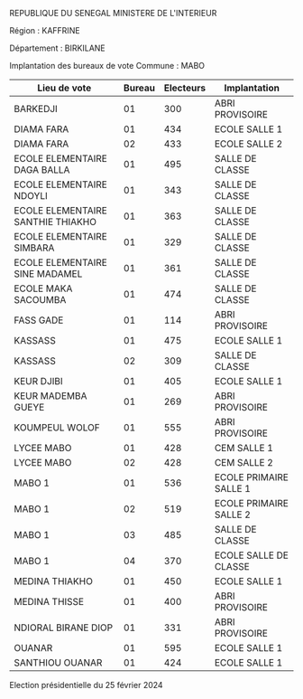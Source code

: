 REPUBLIQUE DU SENEGAL MINISTERE DE L'INTERIEUR

Région : KAFFRINE

Département : BIRKILANE

Implantation des bureaux de vote Commune : MABO

| Lieu de vote | Bureau | Electeurs | Implantation |
| - | - | - | - |
| BARKEDJI | 01 | 300 | ABRI PROVISOIRE |
| DIAMA FARA | 01 | 434 | ECOLE SALLE 1 |
| DIAMA FARA | 02 | 433 | ECOLE SALLE 2 |
| ECOLE ELEMENTAIRE DAGA BALLA | 01 | 495 | SALLE DE CLASSE |
| ECOLE ELEMENTAIRE NDOYLI | 01 | 343 | SALLE DE CLASSE |
| ECOLE ELEMENTAIRE SANTHIE THIAKHO | 01 | 363 | SALLE DE CLASSE |
| ECOLE ELEMENTAIRE SIMBARA | 01 | 329 | SALLE DE CLASSE |
| ECOLE ELEMENTAIRE SINE MADAMEL | 01 | 361 | SALLE DE CLASSE |
| ECOLE MAKA SACOUMBA | 01 | 474 | SALLE DE CLASSE |
| FASS GADE | 01 | 114 | ABRI PROVISOIRE |
| KASSASS | 01 | 475 | ECOLE SALLE 1 |
| KASSASS | 02 | 309 | SALLE DE CLASSE |
| KEUR DJIBI | 01 | 405 | ECOLE SALLE 1 |
| KEUR MADEMBA GUEYE | 01 | 269 | ABRI PROVISOIRE |
| KOUMPEUL WOLOF | 01 | 555 | ABRI PROVISOIRE |
| LYCEE MABO | 01 | 428 | CEM SALLE 1 |
| LYCEE MABO | 02 | 428 | CEM SALLE 2 |
| MABO 1 | 01 | 536 | ECOLE PRIMAIRE SALLE 1 |
| MABO 1 | 02 | 519 | ECOLE PRIMAIRE SALLE 2 |
| MABO 1 | 03 | 485 | SALLE DE CLASSE |
| MABO 1 | 04 | 370 | ECOLE SALLE DE CLASSE |
| MEDINA THIAKHO | 01 | 450 | ECOLE SALLE 1 |
| MEDINA THISSE | 01 | 400 | ABRI PROVISOIRE |
| NDIORAL BIRANE DIOP | 01 | 331 | ABRI PROVISOIRE |
| OUANAR | 01 | 595 | ECOLE SALLE 1 |
| SANTHIOU OUANAR | 01 | 424 | ECOLE SALLE 1 |

<!-- PageNumber="4/9" -->

Election présidentielle du 25 février 2024
